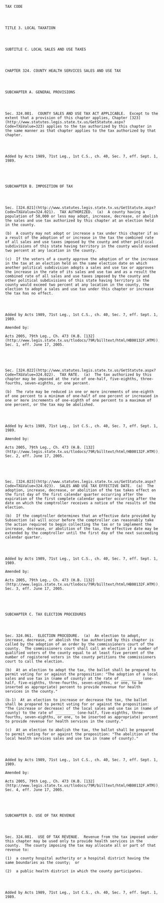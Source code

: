 ﻿
    
    
    	
    					
    
    
    TAX CODE
    
      
    
    
    TITLE 3. LOCAL TAXATION
    
      
    
    
    SUBTITLE C. LOCAL SALES AND USE TAXES
    
      
    
    
    CHAPTER 324. COUNTY HEALTH SERVICES SALES AND USE TAX
    
      
    
    
    SUBCHAPTER A. GENERAL PROVISIONS
    
      
    
    
    Sec. 324.001.  COUNTY SALES AND USE TAX ACT APPLICABLE.  Except to the extent that a provision of this chapter applies, Chapter [323](http://www.statutes.legis.state.tx.us/GetStatute.aspx?Code=TX&Value=323) applies to the tax authorized by this chapter in the same manner as that chapter applies to the tax authorized by that chapter.
    
    
    
    
    Added by Acts 1989, 71st Leg., 1st C.S., ch. 40, Sec. 7, eff. Sept. 1, 1989.
    
    
    
    
    
    SUBCHAPTER B. IMPOSITION OF TAX
    
      
    
    
    Sec. [324.021](http://www.statutes.legis.state.tx.us/GetStatute.aspx?Code=TX&Value=324.021).  TAX AUTHORIZED.  (a)  A county having a population of 50,000 or less may adopt, increase, decrease, or abolish the sales and use tax authorized by this chapter at an election held in the county.
    
    (b)  A county may not adopt or increase a tax under this chapter if as a result of the adoption of or increase in the tax the combined rate of all sales and use taxes imposed by the county and other political subdivisions of this state having territory in the county would exceed two percent at any location in the county.
    
    (c)  If the voters of a county approve the adoption of or the increase in the tax at an election held on the same election date on which another political subdivision adopts a sales and use tax or approves the increase in the rate of its sales and use tax and as a result the combined rate of all sales and use taxes imposed by the county and other political subdivisions of this state having territory in the county would exceed two percent at any location in the county, the election to adopt a sales and use tax under this chapter or increase the tax has no effect.
    
    
    
    
    Added by Acts 1989, 71st Leg., 1st C.S., ch. 40, Sec. 7, eff. Sept. 1, 1989.
    
    Amended by: 
    
    Acts 2005, 79th Leg., Ch. 473 (H.B. [132](http://www.legis.state.tx.us/tlodocs/79R/billtext/html/HB00132F.HTM)), Sec. 1, eff. June 17, 2005.
    
    
    
    
    
    Sec. [324.022](http://www.statutes.legis.state.tx.us/GetStatute.aspx?Code=TX&Value=324.022).  TAX RATE.  (a)  The tax authorized by this chapter may be imposed at the rate of one-half, five-eighths, three-fourths, seven-eighths, or one percent.
    
    (b)  The rate may be reduced in one or more increments of one-eighth of one percent to a minimum of one-half of one percent or increased in one or more increments of one-eighth of one percent to a maximum of one percent, or the tax may be abolished.
    
    
    
    
    Added by Acts 1989, 71st Leg., 1st C.S., ch. 40, Sec. 7, eff. Sept. 1, 1989.
    
    Amended by: 
    
    Acts 2005, 79th Leg., Ch. 473 (H.B. [132](http://www.legis.state.tx.us/tlodocs/79R/billtext/html/HB00132F.HTM)), Sec. 2, eff. June 17, 2005.
    
    
    
    
    
    Sec. [324.023](http://www.statutes.legis.state.tx.us/GetStatute.aspx?Code=TX&Value=324.023).  SALES AND USE TAX EFFECTIVE DATE.  (a)  The adoption, increase, decrease, or abolition of the tax takes effect on the first day of the first calendar quarter occurring after the expiration of the first complete calendar quarter occurring after the date on which the comptroller receives a notice of the results of the election.
    
    (b)  If the comptroller determines that an effective date provided by Subsection (a) will occur before the comptroller can reasonably take the action required to begin collecting the tax or to implement the increase, decrease, or abolition of the tax, the effective date may be extended by the comptroller until the first day of the next succeeding calendar quarter.
    
    
    
    
    Added by Acts 1989, 71st Leg., 1st C.S., ch. 40, Sec. 7, eff. Sept. 1, 1989.
    
    Amended by: 
    
    Acts 2005, 79th Leg., Ch. 473 (H.B. [132](http://www.legis.state.tx.us/tlodocs/79R/billtext/html/HB00132F.HTM)), Sec. 3, eff. June 17, 2005.
    
    
    
    
    
    SUBCHAPTER C. TAX ELECTION PROCEDURES
    
      
    
    
    Sec. 324.061.  ELECTION PROCEDURE.  (a)  An election to adopt, increase, decrease, or abolish the tax authorized by this chapter is called by the adoption of an order by the commissioners court of the county.  The commissioners court shall call an election if a number of qualified voters of the county equal to at least five percent of the number of registered voters in the county petitions the commissioners court to call the election.
    
    (b)  At an election to adopt the tax, the ballot shall be prepared to permit voting for or against the proposition: "The adoption of a local sales and use tax in (name of county) at the rate of _________ (one-half, five-eighths, three-fourths, seven-eighths, or one, to be inserted as appropriate) percent to provide revenue for health services in the county."
    
    (b-1)  At an election to increase or decrease the tax, the ballot shall be prepared to permit voting for or against the proposition: "The (increase or decrease) of the local sales and use tax in (name of county) to the rate of _________ (one-half, five-eighths, three-fourths, seven-eighths, or one, to be inserted as appropriate) percent to provide revenue for health services in the county."
    
    (c)  At an election to abolish the tax, the ballot shall be prepared to permit voting for or against the proposition: "The abolition of the local health services sales and use tax in (name of county)."
    
    
    
    
    Added by Acts 1989, 71st Leg., 1st C.S., ch. 40, Sec. 7, eff. Sept. 1, 1989.
    
    Amended by: 
    
    Acts 2005, 79th Leg., Ch. 473 (H.B. [132](http://www.legis.state.tx.us/tlodocs/79R/billtext/html/HB00132F.HTM)), Sec. 4, eff. June 17, 2005.
    
    
    
    
    
    SUBCHAPTER D. USE OF TAX REVENUE
    
      
    
    
    Sec. 324.081.  USE OF TAX REVENUE.  Revenue from the tax imposed under this chapter may be used only to provide health services in the county.  The county imposing the tax may allocate all or part of that revenue to:
    
    (1)  a county hospital authority or a hospital district having the same boundaries as the county;  or
    
    (2)  a public health district in which the county participates.
    
    
    
    
    Added by Acts 1989, 71st Leg., 1st C.S., ch. 40, Sec. 7, eff. Sept. 1, 1989.
    
    
    
    
    				
